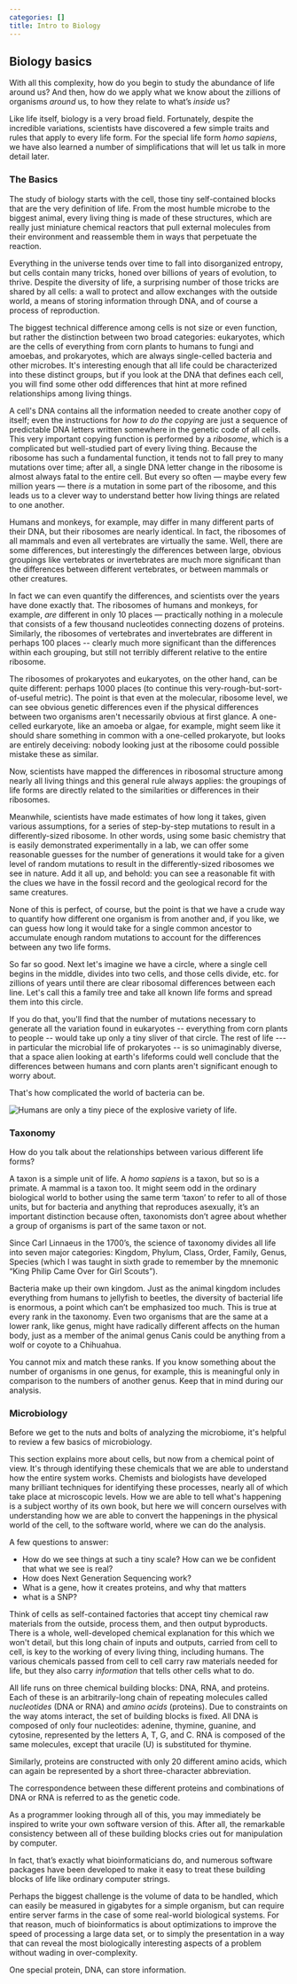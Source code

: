 ```yaml
---
categories: []
title: Intro to Biology
---
```





## Biology basics


With all this complexity, how do you begin to study the abundance of life around us? And then, how do we apply what we know about the zillions of organisms _around_ us, to how they relate to what’s *inside* us?

Like life itself, biology is a very broad field. Fortunately, despite the incredible variations, scientists have discovered a few simple traits and rules that apply to every life form. For the special life form _homo sapiens_, we have also learned a number of simplifications that will let us talk in more detail later.



### The Basics


The study of biology starts with the cell, those tiny self-contained blocks that are the very definition of life. From the most humble microbe to the biggest animal, every living thing is made of these structures, which are really just miniature chemical reactors that pull external molecules from their environment and reassemble them in ways that perpetuate the reaction.

Everything in the universe tends over time to fall into disorganized entropy, but cells contain many tricks, honed over billions of years of evolution, to thrive. Despite the diversity of life, a surprising number of those tricks are shared by all cells: a wall to protect and allow exchanges with the outside world, a means of storing information through DNA, and of course a process of reproduction.

The biggest technical difference among cells is not size or even function, but rather the distinction between two broad categories: eukaryotes, which are the cells of everything from corn plants to humans to fungi and amoebas, and prokaryotes, which are always single-celled bacteria and other microbes. It's interesting enough that all life could be characterized into these distinct groups, but if you look at the DNA that defines each cell, you will find some other odd differences that hint at more refined relationships among living things.

A cell's DNA contains all the information needed to create another copy of itself; even the instructions for _how to do the copying_ are just a sequence of predictable DNA letters written somewhere in the genetic code of all cells. This very important copying function is performed by a *ribosome*, which is a complicated but well-studied part of every living thing. Because the ribosome has such a fundamental function, it tends not to fall prey to many mutations over time; after all, a single DNA letter change in the ribosome is almost always fatal to the entire cell. But every so often — maybe every few million years — there *is* a mutation in some part of the ribosome, and this leads us to a clever way to understand better how living things are related to one another.

Humans and monkeys, for example, may differ in many different parts of their DNA, but their ribosomes are nearly identical. In fact, the ribosomes of all mammals and even all vertebrates are virtually the same. Well, there are some differences, but interestingly the differences between large, obvious groupings like vertebrates or invertebrates are much more significant than the differences between different vertebrates, or between mammals or other creatures.

In fact we can even quantify the differences, and scientists over the years have done exactly that. The ribosomes of humans and monkeys, for example, _are_ different in only 10 places — practically nothing in a molecule that consists of a few thousand nucleotides connecting dozens of proteins. Similarly, the ribosomes of vertebrates and invertebrates are different in perhaps 100 places -- clearly much more significant than the differences within each grouping, but still not terribly different relative to the entire ribosome.

The ribosomes of prokaryotes and eukaryotes, on the other hand, can be quite different: perhaps 1000 places (to continue this very-rough-but-sort-of-useful metric). The point is that even at the molecular, ribosome level, we can see obvious genetic differences even if the physical differences between two organisms aren't necessarily obvious at first glance. A one-celled eurkaryote, like an amoeba or algae, for example, might seem like it should share something in common with a one-celled prokaryote, but looks are entirely deceiving: nobody looking just at the ribosome could possible mistake these as similar.

Now, scientists have mapped the differences in ribosomal structure among nearly all living things and this general rule always applies: the groupings of life forms are directly related to the similarities or differences in their ribosomes. 

Meanwhile, scientists have made estimates of how long it takes, given various assumptions, for a series of step-by-step mutations to result in a differently-sized ribosome. In other words, using some basic chemistry that is easily demonstrated experimentally in a lab, we can offer some reasonable guesses for the number of generations it would take for a given level of random mutations to result in the differently-sized ribosomes we see in nature. Add it all up, and behold: you can see a reasonable fit with the clues we have in the fossil record and the geological record for the same creatures.

None of this is perfect, of course, but the point is that we have a crude way to quantify how different one organism is from another and, if you like, we can guess how long it would take for a single common ancestor to accumulate enough random mutations to account for the differences between any two life forms.

So far so good. Next let's imagine we have a circle, where a single cell begins in the middle, divides into two cells, and those cells divide, etc. for zillions of years until there are clear ribosomal differences between each line. Let's call this a family tree and take all known life forms and spread them into this circle. 

If you do that, you'll find that the number of mutations necessary to generate all the variation found in eukaryotes -- everything from corn plants to people -- would take up only a tiny sliver of that circle. The rest of life --- in particular the microbial life of prokaryotes -- is so unimaginably diverse, that a space alien looking at earth's lifeforms could well conclude that the differences between humans and corn plants aren't significant enough to worry about.

That's how complicated the world of bacteria can be.

![Humans are only a tiny piece of the explosive variety of life.](/assets/images/assets/scienceTreeLife.jpg)

### Taxonomy


How do you talk about the relationships between various different life forms?

A taxon is a simple unit of life. A *homo sapiens* is a taxon, but so is a primate. A mammal is a taxon too. It might seem odd in the ordinary biological world to bother using the same term ‘taxon’ to refer to all of those units, but for bacteria and anything that reproduces asexually, it’s an important distinction because often, taxonomists don’t agree about whether a group of organisms is part of the same taxon or not.

Since Carl Linnaeus in the 1700’s, the science of taxonomy divides all life into seven major categories: Kingdom, Phylum, Class, Order, Family, Genus, Species (which I was taught in sixth grade to remember by the mnemonic “King Philip Came Over for Girl Scouts”).

Bacteria make up their own kingdom. Just as the animal kingdom includes everything from humans to jellyfish to beetles, the diversity of bacterial life is enormous, a point which can’t be emphasized too much. This is true at every rank in the taxonomy. Even two organisms that are the same at a lower rank, like genus, might have radically different affects on the human body, just as a member of the animal genus Canis could be anything from a wolf or coyote to a Chihuahua.

You cannot mix and match these ranks. If you know something about the number of organisms in one genus, for example, this is meaningful only in comparison to the numbers of another genus. Keep that in mind during our analysis.


### Microbiology

Before we get to the nuts and bolts of analyzing the microbiome, it's helpful to review a few basics of microbiology.

This section explains more about cells, but now from a chemical point of view. It's through identifying these chemicals that we are able to understand how the entire system works. Chemists and biologists have developed many brilliant techniques for identifying these processes, nearly all of which take place at microscopic levels. How we are able to tell what's happening is a subject worthy of its own book, but here we will concern ourselves with understanding how we are able to convert the happenings in the physical world of the cell, to the software world, where we can do the analysis.

A few questions to answer:

- How do we see things at such a tiny scale? How can we be confident that what we see is real?
- How does Next Generation Sequencing work?
- What is a gene, how it creates proteins, and why that matters
- what is a SNP?

Think of cells as self-contained factories that accept tiny chemical raw materials from the outside, process them, and then output byproducts. There is a whole, well-developed chemical explanation for this which we won't detail, but this long chain of inputs and outputs, carried from cell to cell, is key to the working of every living thing, including humans. The various chemicals passed from cell to cell carry raw materials needed for life, but they also carry *information* that tells other cells what to do.

All life runs on three chemical building blocks: DNA, RNA, and proteins. Each of these is an arbitrarily-long chain of repeating molecules called *nucleotides* (DNA or RNA) and *amino acids* (proteins). Due to constraints on the way atoms interact, the set of building blocks is fixed. All DNA is composed of only four nucleotides: adenine, thymine, guanine, and cytosine, represented by the letters A, T, G, and C. RNA is composed of the same molecules, except that uracile (U) is substituted for thymine.

Similarly, proteins are constructed with only 20 different amino acids, which can again be represented by a short three-character abbreviation.

The correspondence between these different proteins and combinations of DNA or RNA is referred to as the genetic code.

As a programmer looking through all of this, you may immediately be inspired to write your own software version of this. After all, the remarkable consistency between all of these building blocks cries out for manipulation by computer.

In fact, that’s exactly what bioinformaticians do, and numerous software packages have been developed to make it easy to treat these building blocks of life like ordinary computer strings.

Perhaps the biggest challenge is the volume of data to be handled, which can easily be measured in gigabytes for a simple organism, but can require entire server farms in the case of some real-world biological systems. For that reason, much of bioinformatics is about optimizations to improve the speed of processing a large data set, or to simply the presentation in a way that can reveal the most biologically interesting aspects of a problem without wading in over-complexity.

One special protein, DNA, can store information.